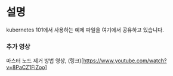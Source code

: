 # 설명

kubernetes 101에서 사용하는 예제 파일을 여기에서 공유하고 있습니다.


### 추가 영상
마스터 노드 제거 방법 영상, (링크)[https://www.youtube.com/watch?v=8PaCZ1FiZoo]
